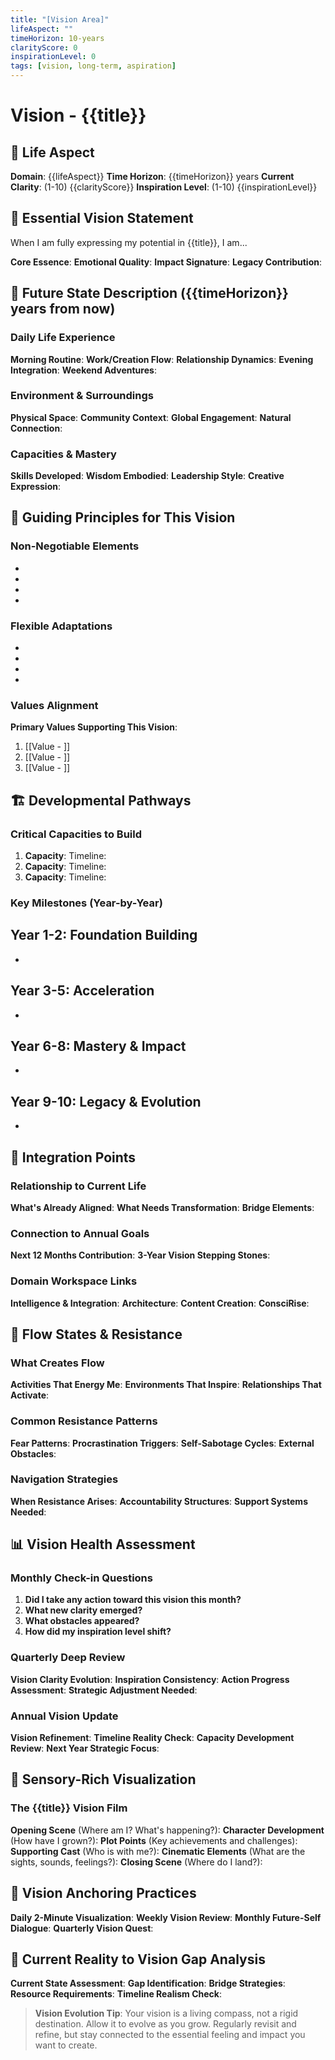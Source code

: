 ```yaml
---
title: "[Vision Area]"
lifeAspect: ""
timeHorizon: 10-years
clarityScore: 0
inspirationLevel: 0
tags: [vision, long-term, aspiration]
---
```


# Vision - {{title}}

## 🌟 Life Aspect
**Domain**: {{lifeAspect}}
**Time Horizon**: {{timeHorizon}} years
**Current Clarity**: (1-10) {{clarityScore}}
**Inspiration Level**: (1-10) {{inspirationLevel}}

## 🎯 Essential Vision Statement
When I am fully expressing my potential in {{title}}, I am...

**Core Essence**:
**Emotional Quality**:
**Impact Signature**:
**Legacy Contribution**:

## 🎪 Future State Description ({{timeHorizon}} years from now)

### Daily Life Experience
**Morning Routine**:
**Work/Creation Flow**:
**Relationship Dynamics**:
**Evening Integration**:
**Weekend Adventures**:

### Environment & Surroundings
**Physical Space**:
**Community Context**:
**Global Engagement**:
**Natural Connection**:

### Capacities & Mastery
**Skills Developed**:
**Wisdom Embodied**:
**Leadership Style**:
**Creative Expression**:

## 🧭 Guiding Principles for This Vision

### Non-Negotiable Elements
-
-
-
-

### Flexible Adaptations
-
-
-
-

### Values Alignment
**Primary Values Supporting This Vision**:
1. [[Value - ]]
2. [[Value - ]]
3. [[Value - ]]

## 🏗️ Developmental Pathways

### Critical Capacities to Build
1. **Capacity**: Timeline:
2. **Capacity**: Timeline:
3. **Capacity**: Timeline:

### Key Milestones (Year-by-Year)
**Year 1-2**: Foundation Building
-
-

**Year 3-5**: Acceleration
-
-

**Year 6-8**: Mastery & Impact
-
-

**Year 9-10**: Legacy & Evolution
-
-

## 🔗 Integration Points

### Relationship to Current Life
**What's Already Aligned**:
**What Needs Transformation**:
**Bridge Elements**:

### Connection to Annual Goals
**Next 12 Months Contribution**:
**3-Year Vision Stepping Stones**:

### Domain Workspace Links
**Intelligence & Integration**:
**Architecture**:
**Content Creation**:
**ConsciRise**:

## 🌊 Flow States & Resistance

### What Creates Flow
**Activities That Energy Me**:
**Environments That Inspire**:
**Relationships That Activate**:

### Common Resistance Patterns
**Fear Patterns**:
**Procrastination Triggers**:
**Self-Sabotage Cycles**:
**External Obstacles**:

### Navigation Strategies
**When Resistance Arises**:
**Accountability Structures**:
**Support Systems Needed**:

## 📊 Vision Health Assessment

### Monthly Check-in Questions
1. **Did I take any action toward this vision this month?**
2. **What new clarity emerged?**
3. **What obstacles appeared?**
4. **How did my inspiration level shift?**

### Quarterly Deep Review
**Vision Clarity Evolution**:
**Inspiration Consistency**:
**Action Progress Assessment**:
**Strategic Adjustment Needed**:

### Annual Vision Update
**Vision Refinement**:
**Timeline Reality Check**:
**Capacity Development Review**:
**Next Year Strategic Focus**:

## 🎨 Sensory-Rich Visualization

### The {{title}} Vision Film
**Opening Scene** (Where am I? What's happening?):
**Character Development** (How have I grown?):
**Plot Points** (Key achievements and challenges):
**Supporting Cast** (Who is with me?):
**Cinematic Elements** (What are the sights, sounds, feelings?):
**Closing Scene** (Where do I land?):

## 🛟 Vision Anchoring Practices
**Daily 2-Minute Visualization**:
**Weekly Vision Review**:
**Monthly Future-Self Dialogue**:
**Quarterly Vision Quest**:

## 🌱 Current Reality to Vision Gap Analysis
**Current State Assessment**:
**Gap Identification**:
**Bridge Strategies**:
**Resource Requirements**:
**Timeline Realism Check**:

> **Vision Evolution Tip**: Your vision is a living compass, not a rigid destination. Allow it to evolve as you grow. Regularly revisit and refine, but stay connected to the essential feeling and impact you want to create.